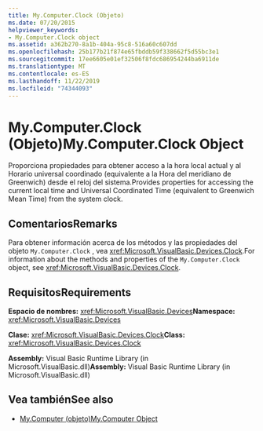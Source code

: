 ```yaml
---
title: My.Computer.Clock (Objeto)
ms.date: 07/20/2015
helpviewer_keywords:
- My.Computer.Clock object
ms.assetid: a362b270-8a1b-404a-95c8-516a60c607dd
ms.openlocfilehash: 25b177b21f874e65fbddb59f338662f5d55bc3e1
ms.sourcegitcommit: 17ee6605e01ef32506f8fdc686954244ba6911de
ms.translationtype: MT
ms.contentlocale: es-ES
ms.lasthandoff: 11/22/2019
ms.locfileid: "74344093"
---
```

# <a name="mycomputerclock-object"></a><span data-ttu-id="83188-102">My.Computer.Clock (Objeto)</span><span class="sxs-lookup"><span data-stu-id="83188-102">My.Computer.Clock Object</span></span>
<span data-ttu-id="83188-103">Proporciona propiedades para obtener acceso a la hora local actual y al Horario universal coordinado (equivalente a la Hora del meridiano de Greenwich) desde el reloj del sistema.</span><span class="sxs-lookup"><span data-stu-id="83188-103">Provides properties for accessing the current local time and Universal Coordinated Time (equivalent to Greenwich Mean Time) from the system clock.</span></span>  
  
## <a name="remarks"></a><span data-ttu-id="83188-104">Comentarios</span><span class="sxs-lookup"><span data-stu-id="83188-104">Remarks</span></span>  
 <span data-ttu-id="83188-105">Para obtener información acerca de los métodos y las propiedades del objeto `My.Computer.Clock` , vea <xref:Microsoft.VisualBasic.Devices.Clock>.</span><span class="sxs-lookup"><span data-stu-id="83188-105">For information about the methods and properties of the `My.Computer.Clock` object, see <xref:Microsoft.VisualBasic.Devices.Clock>.</span></span>  
  
## <a name="requirements"></a><span data-ttu-id="83188-106">Requisitos</span><span class="sxs-lookup"><span data-stu-id="83188-106">Requirements</span></span>  
 <span data-ttu-id="83188-107">**Espacio de nombres:** <xref:Microsoft.VisualBasic.Devices></span><span class="sxs-lookup"><span data-stu-id="83188-107">**Namespace:** <xref:Microsoft.VisualBasic.Devices></span></span>  
  
 <span data-ttu-id="83188-108">**Clase:** <xref:Microsoft.VisualBasic.Devices.Clock></span><span class="sxs-lookup"><span data-stu-id="83188-108">**Class:** <xref:Microsoft.VisualBasic.Devices.Clock></span></span>  
  
 <span data-ttu-id="83188-109">**Assembly:** Visual Basic Runtime Library (in Microsoft.VisualBasic.dll)</span><span class="sxs-lookup"><span data-stu-id="83188-109">**Assembly:** Visual Basic Runtime Library (in Microsoft.VisualBasic.dll)</span></span>  
  
## <a name="see-also"></a><span data-ttu-id="83188-110">Vea también</span><span class="sxs-lookup"><span data-stu-id="83188-110">See also</span></span>

- [<span data-ttu-id="83188-111">My.Computer (objeto)</span><span class="sxs-lookup"><span data-stu-id="83188-111">My.Computer Object</span></span>](../../../visual-basic/language-reference/objects/my-computer-object.md)

